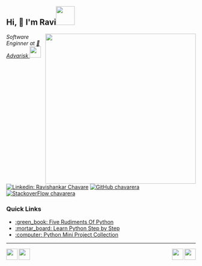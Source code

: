<h2> Hi, 👋 I'm Ravi<img src="https://media.giphy.com/media/mGcNjsfWAjY5AEZNw6/giphy.gif" width="50"></h2>
<img align='right' src="https://miro.medium.com/max/680/1*IRGHmiGsa16stedQvIaZfw.gif" width="400">
<p><em>Software Enginner at <a href="http://www.advarisk.com"> 🔭 Advarisk  </a><img src="https://media0.giphy.com/media/5h0piMX8ku0xj97W0t/giphy.gif?cid=ecf05e47ei4y7irkcmwjqsevx42bh2fakf436zer7ivam3ag&rid=giphy.gif" width="30">
</em></p>

[![Linkedin: Ravishankar Chavare](https://img.shields.io/badge/-Ravishankar%20chavare-blue?style=flat-square&logo=Linkedin&logoColor=white&link=https://www.linkedin.com/in/ravishankar-chavare-84474a102/)](https://www.linkedin.com/in/ravishankar-chavare-84474a102/)
[![GitHub chavarera](https://img.shields.io/github/followers/chavarera?label=follow&style=social)](https://github.com/chavarera)
[![StackoverFlow chavarera](https://img.shields.io/badge/-Ravishankar%20chavare-orange?style=flat-square&logo=Stackoverflow&logoColor=white&link=https://stackoverflow.com/users/9581027/ravishankar-chavare)](https://stackoverflow.com/users/9581027/ravishankar-chavare)



<h3>Quick Links</h3>
<ul >
  <li><a href="https://github.com/chavarera/FiveRudimentsOfPython">:green_book: Five Rudiments Of Python </a></li>
  <li><a href="https://github.com/chavarera/PythonScript">  :mortar_board: Learn Python Step by Step </a></li>
  <li><a href="https://github.com/chavarera/python-mini-projects">   :computer: Python Mini Project Collection </a></li>
</ul>
<hr/>
 
 
 <p align='center'>
  <img width="30"  align='left' src="https://media1.giphy.com/media/du3J3cXyzhj75IOgvA/giphy.gif?cid=ecf05e47606xz337xsmht436z15o6q5lfdqfmid86fp0j5qc&rid=giphy.gif">
    <img width="30"  align='right' src="https://media.giphy.com/media/KAq5w47R9rmTuvWOWa/giphy.gif">
    <img width="30"  align='left' src="https://media2.giphy.com/media/SS8CV2rQdlYNLtBCiF/giphy.gif">
    <img width="30"  align='right' src="https://media.giphy.com/media/26n7b7PjSOZJwVCmY/giphy.gif">
</p>

 

<!--
**chavarera/chavarera** is a ✨ _special_ ✨ repository because its `README.md` (this file) appears on your GitHub profile.
[![github stats](https://github-readme-stats.vercel.app/api?username=chavarera)](https://github.com/chavarera)

Here are some ideas to get you started:

- 🔭 I’m currently working on ...
- 🌱 I’m currently learning ...
- 👯 I’m looking to collaborate on ...
- 🤔 I’m looking for help with ...
- 💬 Ask me about ...
- 📫 How to reach me: ...
- 😄 Pronouns: ...
- ⚡ Fun fact: ...
-->
